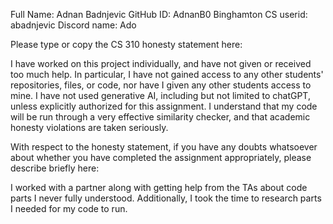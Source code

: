Full Name: Adnan Badnjevic
GitHub ID: AdnanB0
Binghamton CS userid: abadnjevic
Discord name: Ado

Please type or copy the CS 310 honesty statement here:

I have worked on this project individually, and have not given or received too much help. In particular, I have not gained access to any other students' repositories, files, or code, nor have I given any other students access to mine. I have not used generative AI, including but not limited to chatGPT, unless explicitly authorized for this assignment. I understand that my code will be run through a very effective similarity checker, and that academic honesty violations are taken seriously.


With respect to the honesty statement, if you have any doubts whatsoever 
about whether you have completed the assignment appropriately, 
please describe briefly here:

I worked with a partner along with getting help from the TAs about code parts I never fully understood. Additionally, I took the time to research parts I needed for my code to run. 

